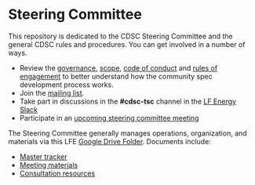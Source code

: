 # Steering Committee

This repository is dedicated to the CDSC Steering Committee and the general CDSC rules and procedures. You can get involved in a number of ways.

- Review the [governance](Governance.md), [scope](Scope.md), [code of conduct](Code_of_Conduct.md) and [rules of engagement](rules_of_engagement.md) to better understand how the community spec development process works.
- Join the [mailing list](https://lists.lfenergy.org/g/cdsc-tsc).
- Take part in discussions in the **#cdsc-tsc** channel in the [LF Energy Slack](https://slack.lfenergy.org)
- Participate in an [upcoming steering committee meeting](https://lists.lfenergy.org/g/cdsc-tsc/calendar)

The Steering Committee generally manages operations, organization, and materials via this LFE [Google Drive Folder](https://drive.google.com/drive/folders/1pIREYp3MmzlWcdAVM-TMZKrq3ZuEtozY?usp=sharing). Documents include:
- [Master tracker](https://docs.google.com/spreadsheets/d/1ZbE-3muuzjXkKa44t02Cy5N9wS4QIOHPHvXiXiKZAVE/edit?usp=sharing)
- [Meeting materials](https://drive.google.com/drive/folders/1P0eM0h7kvTBNcjYWpe7H0aVQPPgJ3TTY?usp=sharing)
- [Consultation resources](https://drive.google.com/drive/folders/14IY0GI1r6mgC3HbZ1xmQxQwYFKG4sPmA?usp=sharing)
